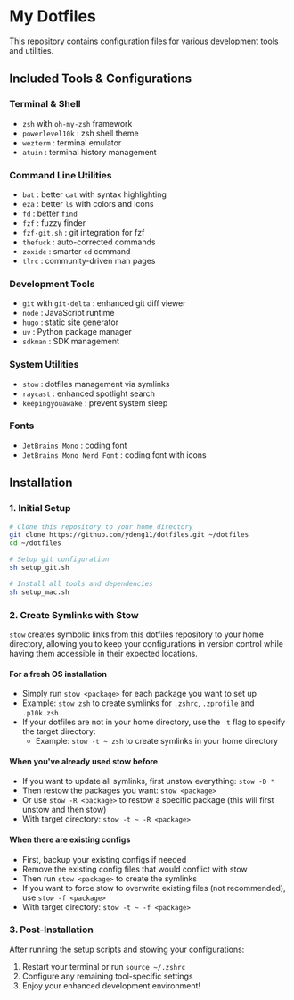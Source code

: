 # My Dotfiles

This repository contains configuration files for various development tools and utilities.

## Included Tools & Configurations

### Terminal & Shell
- `zsh` with `oh-my-zsh` framework
- `powerlevel10k` : zsh shell theme
- `wezterm` : terminal emulator
- `atuin` : terminal history management

### Command Line Utilities
- `bat` : better `cat` with syntax highlighting
- `eza` : better `ls` with colors and icons
- `fd` : better `find`
- `fzf` : fuzzy finder
- `fzf-git.sh` : git integration for fzf
- `thefuck` : auto-corrected commands
- `zoxide` : smarter `cd` command
- `tlrc` : community-driven man pages

### Development Tools
- `git` with `git-delta` : enhanced git diff viewer
- `node` : JavaScript runtime
- `hugo` : static site generator
- `uv` : Python package manager
- `sdkman` : SDK management

### System Utilities
- `stow` : dotfiles management via symlinks
- `raycast` : enhanced spotlight search
- `keepingyouawake` : prevent system sleep

### Fonts
- `JetBrains Mono` : coding font
- `JetBrains Mono Nerd Font` : coding font with icons

## Installation

### 1. Initial Setup
```bash
# Clone this repository to your home directory
git clone https://github.com/ydeng11/dotfiles.git ~/dotfiles
cd ~/dotfiles

# Setup git configuration
sh setup_git.sh

# Install all tools and dependencies
sh setup_mac.sh
```

### 2. Create Symlinks with Stow

`stow` creates symbolic links from this dotfiles repository to your home directory, allowing you to keep your configurations in version control while having them accessible in their expected locations.

#### For a fresh OS installation
- Simply run `stow <package>` for each package you want to set up
- Example: `stow zsh` to create symlinks for `.zshrc`, `.zprofile` and `.p10k.zsh`
- If your dotfiles are not in your home directory, use the `-t` flag to specify the target directory:
  - Example: `stow -t ~ zsh` to create symlinks in your home directory

#### When you've already used stow before
- If you want to update all symlinks, first unstow everything: `stow -D *`
- Then restow the packages you want: `stow <package>`
- Or use `stow -R <package>` to restow a specific package (this will first unstow and then stow)
- With target directory: `stow -t ~ -R <package>`

#### When there are existing configs
- First, backup your existing configs if needed
- Remove the existing config files that would conflict with stow
- Then run `stow <package>` to create the symlinks
- If you want to force stow to overwrite existing files (not recommended), use `stow -f <package>`
- With target directory: `stow -t ~ -f <package>`

### 3. Post-Installation
After running the setup scripts and stowing your configurations:

1. Restart your terminal or run `source ~/.zshrc`
2. Configure any remaining tool-specific settings
3. Enjoy your enhanced development environment!

